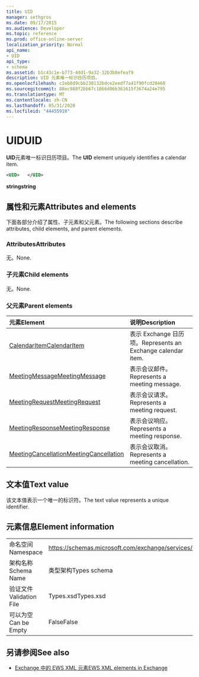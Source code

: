 ```yaml
---
title: UID
manager: sethgros
ms.date: 09/17/2015
ms.audience: Developer
ms.topic: reference
ms.prod: office-online-server
localization_priority: Normal
api_name:
- UID
api_type:
- schema
ms.assetid: b1c43c1e-b773-4dd1-9a32-32b3b8efeaf9
description: UID 元素唯一标识日历项目。
ms.openlocfilehash: c2eb8d9cbb238132bdce2eedf7a41f90fcd20460
ms.sourcegitcommit: 88ec988f2bb67c1866d06b361615f3674a24e795
ms.translationtype: MT
ms.contentlocale: zh-CN
ms.lasthandoff: 05/31/2020
ms.locfileid: "44455910"
---
```

# <a name="uid"></a><span data-ttu-id="f7c62-103">UID</span><span class="sxs-lookup"><span data-stu-id="f7c62-103">UID</span></span>

<span data-ttu-id="f7c62-104">**UID**元素唯一标识日历项目。</span><span class="sxs-lookup"><span data-stu-id="f7c62-104">The **UID** element uniquely identifies a calendar item.</span></span> 
  
```xml
<UID>   </UID>
```

 <span data-ttu-id="f7c62-105">**string**</span><span class="sxs-lookup"><span data-stu-id="f7c62-105">**string**</span></span>
## <a name="attributes-and-elements"></a><span data-ttu-id="f7c62-106">属性和元素</span><span class="sxs-lookup"><span data-stu-id="f7c62-106">Attributes and elements</span></span>

<span data-ttu-id="f7c62-107">下面各部分介绍了属性、子元素和父元素。</span><span class="sxs-lookup"><span data-stu-id="f7c62-107">The following sections describe attributes, child elements, and parent elements.</span></span>
  
### <a name="attributes"></a><span data-ttu-id="f7c62-108">Attributes</span><span class="sxs-lookup"><span data-stu-id="f7c62-108">Attributes</span></span>

<span data-ttu-id="f7c62-109">无。</span><span class="sxs-lookup"><span data-stu-id="f7c62-109">None.</span></span>
  
### <a name="child-elements"></a><span data-ttu-id="f7c62-110">子元素</span><span class="sxs-lookup"><span data-stu-id="f7c62-110">Child elements</span></span>

<span data-ttu-id="f7c62-111">无。</span><span class="sxs-lookup"><span data-stu-id="f7c62-111">None.</span></span>
  
### <a name="parent-elements"></a><span data-ttu-id="f7c62-112">父元素</span><span class="sxs-lookup"><span data-stu-id="f7c62-112">Parent elements</span></span>

|<span data-ttu-id="f7c62-113">**元素**</span><span class="sxs-lookup"><span data-stu-id="f7c62-113">**Element**</span></span>|<span data-ttu-id="f7c62-114">**说明**</span><span class="sxs-lookup"><span data-stu-id="f7c62-114">**Description**</span></span>|
|:-----|:-----|
|[<span data-ttu-id="f7c62-115">CalendarItem</span><span class="sxs-lookup"><span data-stu-id="f7c62-115">CalendarItem</span></span>](calendaritem.md) <br/> |<span data-ttu-id="f7c62-116">表示 Exchange 日历项。</span><span class="sxs-lookup"><span data-stu-id="f7c62-116">Represents an Exchange calendar item.</span></span>  <br/> |
|[<span data-ttu-id="f7c62-117">MeetingMessage</span><span class="sxs-lookup"><span data-stu-id="f7c62-117">MeetingMessage</span></span>](meetingmessage.md) <br/> |<span data-ttu-id="f7c62-118">表示会议邮件。</span><span class="sxs-lookup"><span data-stu-id="f7c62-118">Represents a meeting message.</span></span>  <br/> |
|[<span data-ttu-id="f7c62-119">MeetingRequest</span><span class="sxs-lookup"><span data-stu-id="f7c62-119">MeetingRequest</span></span>](meetingrequest.md) <br/> |<span data-ttu-id="f7c62-120">表示会议请求。</span><span class="sxs-lookup"><span data-stu-id="f7c62-120">Represents a meeting request.</span></span>  <br/> |
|[<span data-ttu-id="f7c62-121">MeetingResponse</span><span class="sxs-lookup"><span data-stu-id="f7c62-121">MeetingResponse</span></span>](meetingresponse.md) <br/> |<span data-ttu-id="f7c62-122">表示会议响应。</span><span class="sxs-lookup"><span data-stu-id="f7c62-122">Represents a meeting response.</span></span>  <br/> |
|[<span data-ttu-id="f7c62-123">MeetingCancellation</span><span class="sxs-lookup"><span data-stu-id="f7c62-123">MeetingCancellation</span></span>](meetingcancellation.md) <br/> |<span data-ttu-id="f7c62-124">表示会议取消。</span><span class="sxs-lookup"><span data-stu-id="f7c62-124">Represents a meeting cancellation.</span></span>  <br/> |
   
## <a name="text-value"></a><span data-ttu-id="f7c62-125">文本值</span><span class="sxs-lookup"><span data-stu-id="f7c62-125">Text value</span></span>

<span data-ttu-id="f7c62-126">该文本值表示一个唯一的标识符。</span><span class="sxs-lookup"><span data-stu-id="f7c62-126">The text value represents a unique identifier.</span></span>
  
## <a name="element-information"></a><span data-ttu-id="f7c62-127">元素信息</span><span class="sxs-lookup"><span data-stu-id="f7c62-127">Element information</span></span>

|||
|:-----|:-----|
|<span data-ttu-id="f7c62-128">命名空间</span><span class="sxs-lookup"><span data-stu-id="f7c62-128">Namespace</span></span>  <br/> |https://schemas.microsoft.com/exchange/services/2006/types  <br/> |
|<span data-ttu-id="f7c62-129">架构名称</span><span class="sxs-lookup"><span data-stu-id="f7c62-129">Schema Name</span></span>  <br/> |<span data-ttu-id="f7c62-130">类型架构</span><span class="sxs-lookup"><span data-stu-id="f7c62-130">Types schema</span></span>  <br/> |
|<span data-ttu-id="f7c62-131">验证文件</span><span class="sxs-lookup"><span data-stu-id="f7c62-131">Validation File</span></span>  <br/> |<span data-ttu-id="f7c62-132">Types.xsd</span><span class="sxs-lookup"><span data-stu-id="f7c62-132">Types.xsd</span></span>  <br/> |
|<span data-ttu-id="f7c62-133">可以为空</span><span class="sxs-lookup"><span data-stu-id="f7c62-133">Can be Empty</span></span>  <br/> |<span data-ttu-id="f7c62-134">False</span><span class="sxs-lookup"><span data-stu-id="f7c62-134">False</span></span>  <br/> |
   
## <a name="see-also"></a><span data-ttu-id="f7c62-135">另请参阅</span><span class="sxs-lookup"><span data-stu-id="f7c62-135">See also</span></span>



- [<span data-ttu-id="f7c62-136">Exchange 中的 EWS XML 元素</span><span class="sxs-lookup"><span data-stu-id="f7c62-136">EWS XML elements in Exchange</span></span>](ews-xml-elements-in-exchange.md)

